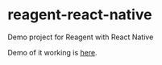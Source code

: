 # reagent-react-native

Demo project for Reagent with React Native

Demo of it working is [here](https://youtu.be/4txql-1VXJk).
